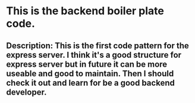 # This is the backend boiler plate code.

## Description: This is the first code pattern for the express server. I think it's a good structure for express server but in future it can be more useable and good to maintain. Then I should check it out and learn for be a good backend developer.